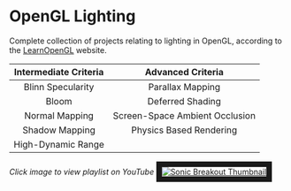 # OpenGL Lighting
Complete collection of projects relating to lighting in OpenGL, according to the [LearnOpenGL](https://learnopengl.com/) website.

| Intermediate Criteria | Advanced Criteria              |
| :-------------------: |:------------------------------:|
| Blinn Specularity     | Parallax Mapping               |
| Bloom                 | Deferred Shading               |
| Normal Mapping        | Screen-Space Ambient Occlusion |
| Shadow Mapping        | Physics Based Rendering        |
| High-Dynamic Range    |                                |

*Click image to view playlist on YouTube*
<a href="https://www.youtube.com/playlist?list=PLn_BYD1M0NFRg2qqDj6GxlQo2NO5_ufG5" target="_blank">
        <img src="https://i.imgur.com/aeYkHGb.jpeg" alt="Sonic Breakout Thumbnail" border="10" />
</a>
